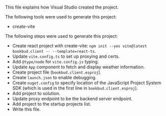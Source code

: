 This file explains how Visual Studio created the project.

The following tools were used to generate this project:
- create-vite

The following steps were used to generate this project:
- Create react project with create-vite: `npm init --yes vite@latest bookbud.client -- --template=react-ts`.
- Update `vite.config.ts` to set up proxying and certs.
- Add `@type/node` for `vite.config.js` typing.
- Update `App` component to fetch and display weather information.
- Create project file (`bookbud.client.esproj`).
- Create `launch.json` to enable debugging.
- Create `nuget.config` to specify location of the JavaScript Project System SDK (which is used in the first line in `bookbud.client.esproj`).
- Add project to solution.
- Update proxy endpoint to be the backend server endpoint.
- Add project to the startup projects list.
- Write this file.
